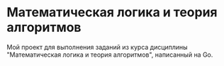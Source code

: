 # Математическая логика и теория алгоритмов
Мой проект для выполнения заданий из курса дисциплины "Математическая логика и теория алгоритмов", написанный на Go.